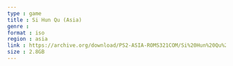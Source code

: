 ```yaml
---
type : game
title : Si Hun Qu (Asia)
genre : 
format : iso
region : asia
link : https://archive.org/download/PS2-ASIA-ROMS321COM/Si%20Hun%20Qu%20%28Asia%29.7z
size : 2.8GB
---
```

